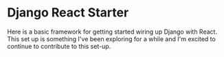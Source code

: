 # Django React Starter

Here is a basic framework for getting started wiring up Django with React.  This set up is something I've been exploring for a while and I'm excited to continue to contribute to this set-up.

